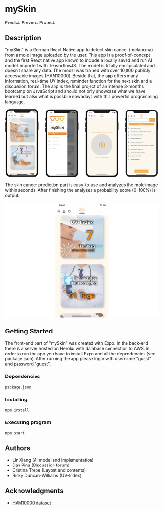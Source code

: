 # mySkin

Predict. Prevent. Protect.

## Description

"mySkin" is a German React Native app to detect skin cancer (melanoma) from a mole image uploaded by the user. This app is a proof-of-concept and the first React native app known to include a locally saved and run AI model, imported with TensorflowJS. The model is totally encapsulated and doesn't share any data. The model was trained with over 10,000 publicly accessable images (HAM10000). Beside that, the app offers many information, real-time UV index, reminder function for the next skin and a discussion forum. The app is the final project of an intense 3-months bootcamp on JavaScript and should not only showcase what we have learned but also what is possbile nowadays with this powerful programming language.

![mySkin screens](assets/github/myskin-overview.png)

The skin cancer prediction part is easy-to-use and analyzes the mole image within seconds. After finishing the analyses a probability score (0-100%) is output.

![mySkin screens](assets/github/myskin-predict-animated.gif)

## Getting Started

The front-end part of "mySkin" was created with Expo. In the back-end there is a server hosted on Heroku with database connection to AWS. In order to run the app you have to install Expo and all the dependencies (see package.json). After running the app please login with username "guest" and password "guest".

### Dependencies

```
package.json
```

### Installing

```
npm install
```

### Executing program

```
npm start
```

## Authors

* Lin Xiang (AI model and implementation)
* Dan Pina (Discussion forum)
* Cristina Trebe (Layout and contents)
* Ricky Duncan-Williams (UV-Index)

## Acknowledgments

* [HAM10000 dataset](https://dataverse.harvard.edu/dataset.xhtml?persistentId=doi:10.7910/DVN/DBW86T)
